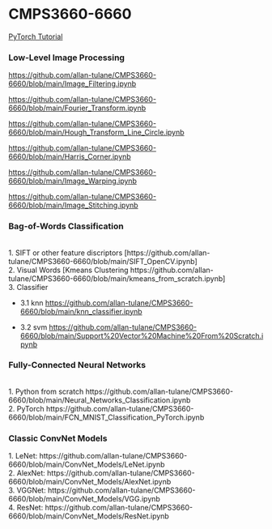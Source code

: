 # CMPS3660-6660

<a href ='https://github.com/allan-tulane/CMPS3660-6660/blob/main/slides/Pytorch_Tutorial.pdf'> PyTorch Tutorial</a>

<h3>Low-Level Image Processing</h3>

https://github.com/allan-tulane/CMPS3660-6660/blob/main/Image_Filtering.ipynb

https://github.com/allan-tulane/CMPS3660-6660/blob/main/Fourier_Transform.ipynb

https://github.com/allan-tulane/CMPS3660-6660/blob/main/Hough_Transform_Line_Circle.ipynb

https://github.com/allan-tulane/CMPS3660-6660/blob/main/Harris_Corner.ipynb

https://github.com/allan-tulane/CMPS3660-6660/blob/main/Image_Warping.ipynb

https://github.com/allan-tulane/CMPS3660-6660/blob/main/Image_Stitching.ipynb

<h3>Bag-of-Words Classification</h3><br>
1. SIFT or other feature discriptors [https://github.com/allan-tulane/CMPS3660-6660/blob/main/SIFT_OpenCV.ipynb] <br>
2. Visual Words [Kmeans Clustering https://github.com/allan-tulane/CMPS3660-6660/blob/main/kmeans_from_scratch.ipynb] <br>
3. Classifier <br>

  - 3.1 knn https://github.com/allan-tulane/CMPS3660-6660/blob/main/knn_classifier.ipynb
  
  - 3.2 svm https://github.com/allan-tulane/CMPS3660-6660/blob/main/Support%20Vector%20Machine%20From%20Scratch.ipynb


<h3>Fully-Connected Neural Networks</h3><br>
1. Python from scratch https://github.com/allan-tulane/CMPS3660-6660/blob/main/Neural_Networks_Classification.ipynb <br>
2. PyTorch https://github.com/allan-tulane/CMPS3660-6660/blob/main/FCN_MNIST_Classification_PyTorch.ipynb<br>


<h3>Classic ConvNet Models</h3>
1. LeNet: https://github.com/allan-tulane/CMPS3660-6660/blob/main/ConvNet_Models/LeNet.ipynb<br>
2. AlexNet: https://github.com/allan-tulane/CMPS3660-6660/blob/main/ConvNet_Models/AlexNet.ipynb<br>
3. VGGNet: https://github.com/allan-tulane/CMPS3660-6660/blob/main/ConvNet_Models/VGG.ipynb<br>
4. ResNet: https://github.com/allan-tulane/CMPS3660-6660/blob/main/ConvNet_Models/ResNet.ipynb<br>


